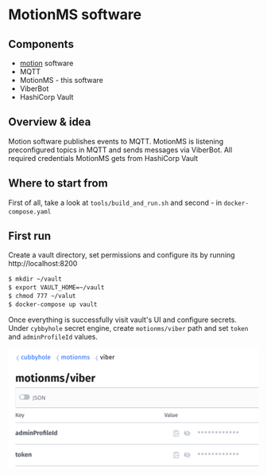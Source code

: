 # MotionMS software

## Components

- [motion](https://motion-project.github.io/) software
- MQTT
- MotionMS - this software
- ViberBot
- HashiCorp Vault

## Overview & idea

Motion software publishes events to MQTT. MotionMS is listening preconfigured topics in MQTT and sends messages via ViberBot.
All required credentials MotionMS gets from HashiCorp Vault

## Where to start from

First of all, take a look at `tools/build_and_run.sh` and second - in `docker-compose.yaml`


## First run

Create a vault directory, set permissions and configure its by running http://localhost:8200

```bash
$ mkdir ~/vault
$ export VAULT_HOME=~/vault
$ chmod 777 ~/valut
$ docker-compose up vault
```

Once everything is successfully visit vault's UI and configure secrets. Under `cybbyhole` secret engine, create `motionms/viber` path and set `token` and `adminProfileId` values.

![vault-conf-example](https://raw.githubusercontent.com/vkulpa/motionms/master/tools/vault-example.png)